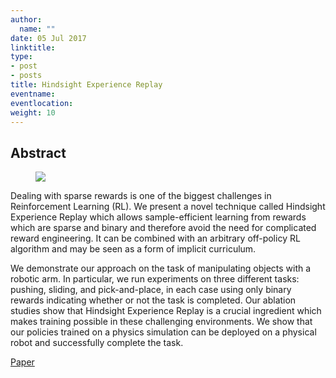 ```yaml
---
author:
  name: ""
date: 05 Jul 2017
linktitle:
type:
- post
- posts
title: Hindsight Experience Replay
eventname:
eventlocation:  
weight: 10
---
```


## Abstract

<figure>
  <img src="/images/HER.png" />
</figure>

Dealing with sparse rewards is one of the biggest challenges in Reinforcement Learning (RL). We present a novel technique called Hindsight Experience Replay which allows sample-efficient learning from rewards which are sparse and binary and therefore avoid the need for complicated reward engineering. It can be combined with an arbitrary off-policy RL algorithm and may be seen as a form of implicit curriculum.

We demonstrate our approach on the task of manipulating objects with a robotic arm. In particular, we run experiments on three different tasks: pushing, sliding, and pick-and-place, in each case using only binary rewards indicating whether or not the task is completed. Our ablation studies show that Hindsight Experience Replay is a crucial ingredient which makes training possible in these challenging environments. We show that our policies trained on a physics simulation can be deployed on a physical robot and successfully complete the task.

[Paper](https://arxiv.org/pdf/1707.01495.pdf)
